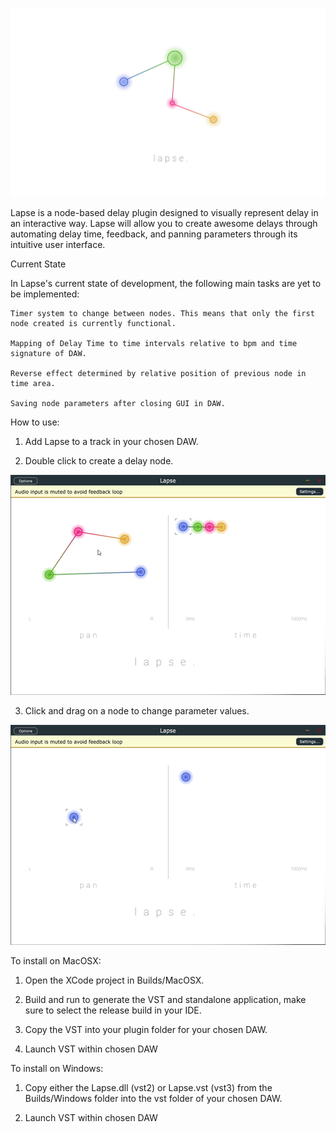 ![SplashScreen](Resources/Lapse_3rd_Sprint.png)

Lapse is a node-based delay plugin designed to visually represent delay in an interactive way. Lapse will allow you to create awesome delays through automating delay time, feedback, and panning parameters through its intuitive user interface.

Current State

In Lapse's current state of development, the following main tasks are yet to be implemented:

	Timer system to change between nodes. This means that only the first node created is currently functional.
	
	Mapping of Delay Time to time intervals relative to bpm and time signature of DAW.

	Reverse effect determined by relative position of previous node in time area.

	Saving node parameters after closing GUI in DAW.

How to use:

1. Add Lapse to a track in your chosen DAW.

2. Double click to create a delay node.

![CreateNode](Resources/LapseCreateNode.gif)

3. Click and drag on a node to change parameter values.

![MoveNode](Resources/LapseMoveNode.gif)

To install on MacOSX:

1. Open the XCode project in Builds/MacOSX. 

2. Build and run to generate the VST and standalone application, make sure to select the release build in your IDE.

3. Copy the VST into your plugin folder for your chosen DAW.

4. Launch VST within chosen DAW

To install on Windows:

1. Copy either the Lapse.dll (vst2) or Lapse.vst (vst3) from the Builds/Windows folder into the vst folder of your chosen DAW.

2. Launch VST within chosen DAW
